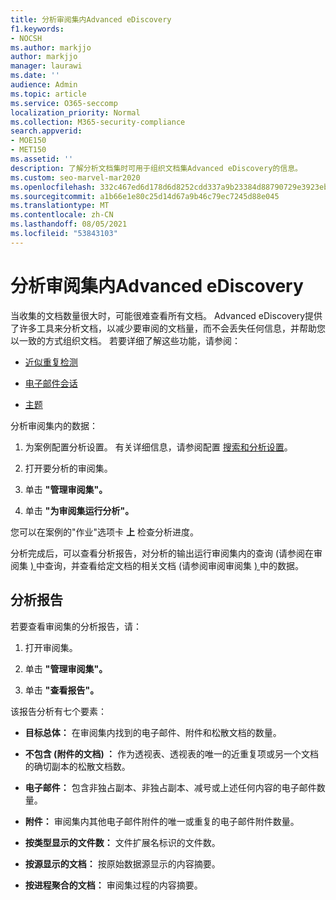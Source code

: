 ```yaml
---
title: 分析审阅集内Advanced eDiscovery
f1.keywords:
- NOCSH
ms.author: markjjo
author: markjjo
manager: laurawi
ms.date: ''
audience: Admin
ms.topic: article
ms.service: O365-seccomp
localization_priority: Normal
ms.collection: M365-security-compliance
search.appverid:
- MOE150
- MET150
ms.assetid: ''
description: 了解分析文档集时可用于组织文档集Advanced eDiscovery的信息。
ms.custom: seo-marvel-mar2020
ms.openlocfilehash: 332c467ed6d178d6d8252cdd337a9b23384d88790729e3923eb0cafae981cd82
ms.sourcegitcommit: a1b66e1e80c25d14d67a9b46c79ec7245d88e045
ms.translationtype: MT
ms.contentlocale: zh-CN
ms.lasthandoff: 08/05/2021
ms.locfileid: "53843103"
---
```

# <a name="analyze-data-in-a-review-set-in-advanced-ediscovery"></a>分析审阅集内Advanced eDiscovery

当收集的文档数量很大时，可能很难查看所有文档。 Advanced eDiscovery提供了许多工具来分析文档，以减少要审阅的文档量，而不会丢失任何信息，并帮助您以一致的方式组织文档。 若要详细了解这些功能，请参阅：

- [近似重复检测](near-duplicate-detection-in-advanced-ediscovery.md)

- [电子邮件会话](email-threading-in-advanced-ediscovery.md)

- [主题](themes-in-advanced-ediscovery.md)

分析审阅集内的数据：

1. 为案例配置分析设置。 有关详细信息，请参阅配置 [搜索和分析设置](configure-search-and-analytics-settings-in-advanced-ediscovery.md)。

2. 打开要分析的审阅集。

3. 单击 **"管理审阅集"。**

4. 单击 **"为审阅集运行分析"。**

您可以在案例的"作业"选项卡 **上** 检查分析进度。

 分析完成后，可以查看分析报告，对分析的输出运行审阅集内的查询 (请参阅在审阅集 [) ](review-set-search.md) 中查询，并查看给定文档的相关文档 (请参阅审阅审阅集 [) ](reviewing-data-in-review-set.md) 中的数据。

## <a name="analytics-report"></a>分析报告

若要查看审阅集的分析报告，请：

1. 打开审阅集。

2. 单击 **"管理审阅集"。**

3. 单击 **"查看报告"。**

该报告分析有七个要素：

- **目标总体：** 在审阅集内找到的电子邮件、附件和松散文档的数量。

- **不包含 (附件的文档) ：** 作为透视表、透视表的唯一的近重复项或另一个文档的确切副本的松散文档数。

- **电子邮件：** 包含非独占副本、非独占副本、减号或上述任何内容的电子邮件数量。

- **附件：** 审阅集内其他电子邮件附件的唯一或重复的电子邮件附件数量。

- **按类型显示的文件数：** 文件扩展名标识的文件数。

- **按源显示的文档：** 按原始数据源显示的内容摘要。

- **按进程聚合的文档：** 审阅集过程的内容摘要。 
